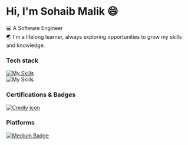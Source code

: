 # Hi, I'm Sohaib Malik 😄

💻 A Software Engineer
<br/>
🌏 I'm a lifelong learner, always exploring opportunities to grow my skills and knowledge.

### Tech stack
[![My Skills](https://skillicons.dev/icons?i=html,css,js,react,next,tailwind,scss,figma)](https://skillicons.dev)
</br>
![My Skills](https://go-skill-icons.vercel.app/api/icons?i=cs,dotnet,blazor,mysql,git,gemini,githubcopilot&titles=true&theme=dark)


### Certifications & Badges
[![Credly Icon](https://info.credly.com/hubfs/Credly_images_2022/Logo.svg)](https://www.credly.com/users/sohaibmalikdev)

### Platforms
<div id="badges">
    <a href="https://medium.com/@sohaibmalikdev">
     <img src="https://img.shields.io/badge/Medium-black?style=for-the-badge&logo=Medium&logoColor=white" alt="Medium Badge"/>
  </a>
</div>
 
</div>    
</body>
</html>
    
<!---
sohvibdev/sohvibdev is a ✨ special ✨ repository because its `README.md` (this file) appears on your GitHub profile.
You can click the Preview link to take a look at your changes.
--->
